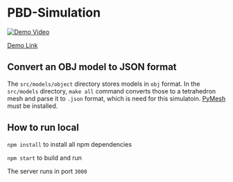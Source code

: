 # PBD-Simulation

[![Demo Video](http://img.youtube.com/vi/9tQFjZhdb7E/0.jpg)](https://youtu.be/9tQFjZhdb7E)

[Demo Link](https://ygr4789.github.io/PBD-Simulation/)

## Convert an OBJ model to JSON format

The `src/models/object` directory stores models in `obj` format. In the `src/models` directory, `make all` command converts those to a tetrahedron mesh and parse it to `.json` format, which is need for this simulatoin. [PyMesh](https://github.com/PyMesh/PyMesh) must be installed.

## How to run local

`npm install` to install all npm dependencies

`npm start` to build and run

The server runs in port `3000`